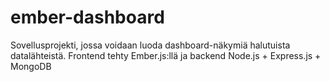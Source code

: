 # ember-dashboard
Sovellusprojekti, jossa voidaan luoda dashboard-näkymiä halutuista datalähteistä.
Frontend tehty Ember.js:llä ja backend Node.js + Express.js + MongoDB
